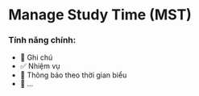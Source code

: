 # Manage Study Time (MST)

### Tính năng chính:
- 📝 Ghi chú
- ✅ Nhiệm vụ
- 🔔 Thông báo theo thời gian biểu
- 🚧 ...